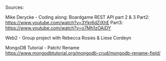 Sources:

Mike Derycke - Coding along: Boardgame REST API part 2 & 3
Part2: https://www.youtube.com/watch?v=3Ykr6dZjXhE
Part3: https://www.youtube.com/watch?v=o7Mh1zOAjDY

Web2 - Group project with Rebecca Rosies & Liese Cordeyn

MongoDB Tutorial - Patch/ Rename
https://www.mongodbtutorial.org/mongodb-crud/mongodb-rename-field/